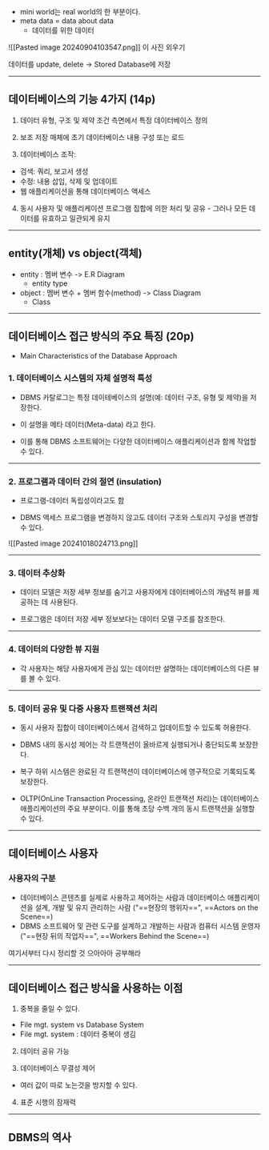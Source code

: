 - mini world는 real world의 한 부분이다.
- meta data = data about data
  - 데이터를 위한 데이터

![[Pasted image 20240904103547.png]]
이 사진 외우기

데이터를 update, delete -> Stored Database에 저장

---
## 데이터베이스의 기능 4가지 (14p)
1. 데이터 유형, 구조 및 제약 조건 측면에서 특정 데이터베이스 정의

2. 보조 저장 매체에 초기 데이터베이스 내용 구성 또는 로드

3. 데이터베이스 조작:
  - 검색: 쿼리, 보고서 생성
  - 수정: 내용 삽입, 삭제 및 업데이트
  - 웹 애플리케이션을 통해 데이터베이스 액세스

4. 동시 사용자 및 애플리케이션 프로그램 집합에 의한 처리 및 공유 - 그러나 모든 데이터를 유효하고 일관되게 유지
---
## entity(개체) vs object(객체)
- entity : 멤버 변수 -> E.R Diagram
  - entity type 
- object : 멤버 변수 + 멤버 함수(method) -> Class Diagram
  - Class  
---
## 데이터베이스 접근 방식의 주요 특징 (20p)
- Main Characteristics of the Database Approach

### 1. 데이터베이스 시스템의 자체 설명적 특성
- DBMS 카탈로그는 특정 데이테베이스의 설명(예: 데이터 구조, 유형 및 제약)을 저장한다.

- 이 설명을 메타 데이터(Meta-data) 라고 한다.

- 이를 통해 DBMS 소프트웨어는 다양한 데이터베이스 애플리케이션과 함께 작업할 수 있다.

---
### 2. 프로그램과 데이터 간의 절연 (insulation)
- 프로그램-데이터 독립성이라고도 함

- DBMS 액세스 프로그램을 변경하지 않고도 데이터 구조와 스토리지 구성을 변경할 수 있다.

![[Pasted image 20241018024713.png]]

---
### 3. 데이터 추상화
- 데이터 모델은 저장 세부 정보를 숨기고 사용자에게 데이터베이스의 개념적 뷰를 제공하는 데 사용된다.

- 프로그램은 데이터 저장 세부 정보보다는 데이터 모델 구조를 참조한다.

---
### 4. 데이터의 다양한 뷰 지원
- 각 사용자는 해당 사용자에게 관심 있는 데이터만 설명하는 데이터베이스의 다른 뷰를 볼 수 있다.

---
### 5. 데이터 공유 및 다중 사용자 트랜잭션 처리
- 동시 사용자 집합이 데이터베이스에서 검색하고 업데이트할 수 있도록 허용한다.

- DBMS 내의 동시성 제어는 각 트랜잭션이 올바르게 실행되거나 중단되도록 보장한다.

- 복구 하위 시스템은 완료된 각 트랜잭션이 데이터베이스에 영구적으로 기록되도록 보장한다.

- OLTP(OnLine Transaction Processing, 온라인 트랜잭션 처리)는 데이터베이스 애플리케이션의 주요 부분이다. 이를 통해 초당 수백 개의 동시 트랜잭션을 실행할 수 있다.

---
## 데이터베이스 사용자
### 사용자의 구분
- 데이터베이스 콘텐츠를 실제로 사용하고 제어하는 사람과 데이터베이스 애플리케이션을 설계, 개발 및 유지 관리하는 사람 ("==현장의 행위자==", ==Actors on the Scene==)
- DBMS 소프트웨어 및 관련 도구를 설계하고 개발하는 사람과 컴퓨터 시스템 운영자 ("==현장 뒤의 작업자==", ==Workers Behind the Scene==)


여기서부터 다시 정리할 것
으아아아 공부해라

---
## 데이터베이스 접근 방식을 사용하는 이점
1. 중복을 줄일 수 있다.
  - File mgt. system vs Database System
  - File mgt. system : 데이터 중복이 생김

2. 데이터 공유 가능 

3. 데이터베이스 무결성 제어
  - 여러 값이 따로 노는것을 방지할 수 있다.

4. 표준 시행의 잠재력
---
## DBMS의 역사
